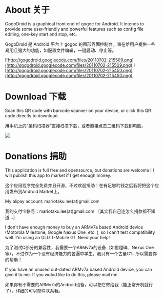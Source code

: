 # About 关于 #

GogoDroid is a graphical front end of gogoc for Android. It intends to provide some user-friendly and powerful features such as config file editing, one-key start and stop, etc.

GogoDroid 是 Android 平台上 gogoc 的图形界面控制台。旨在给用户提供一些易用且强大的功能，如配置文件编辑，一键启动、停止等。

![http://gogodroid.googlecode.com/files/20110702-215509.png](http://gogodroid.googlecode.com/files/20110702-215509.png)
![http://gogodroid.googlecode.com/files/20110702-215450.png](http://gogodroid.googlecode.com/files/20110702-215450.png)

# Download 下载 #

Scan this QR code with barcode scanner on your device, or click this QR code directly to download.

用手机上的“条码扫描器“直接扫描下载，或者直接点击二维码下载到电脑。

[![](http://www.google.com/chart?chs=300x300&cht=qr&chl=//gogodroid.googlecode.com/files/GogoDroid.apk&nonsense=qr_direct_download.png)](https://gogodroid.googlecode.com/files/GogoDroid.apk)

# Donations 捐助 #

This application is full free and opensource, but donations are welcome ! I will publish this app to market if I get enough money.

这个应用程序完全免费并且开源，不过欢迎捐助！在有足够的钱之后我将把这个应用发布到Android Market上。

My alipay account: mariotaku.lee(at)gmail.com

我的支付宝帐号：mariotaku.lee(at)gmail.com （其实我自己连怎么捐款都不知道…）

I don't have enough money to buy an ARMv7a based Android device (Motorola Milestone, Google Nexus One, etc. ), so I can't test compatibility well. I'm using an OLD T-Mobile G1. Need your help!

为了测试C部分的兼容性，我需要一个ARMv7a的设备（如里程碑、Nexus One等），不过作为一个没有经济能力的苦逼中学生，我只有一个古董G1…所以需要你的帮助！

If you have an unused out-dated ARMv7a based Android device, you can give it to me. If you wolud like to do this, please mail me.

如果你有不需要的ARMv7a的Android设备，可以把它寄给我（能正常开机就行了），详细的可以邮件联系我。